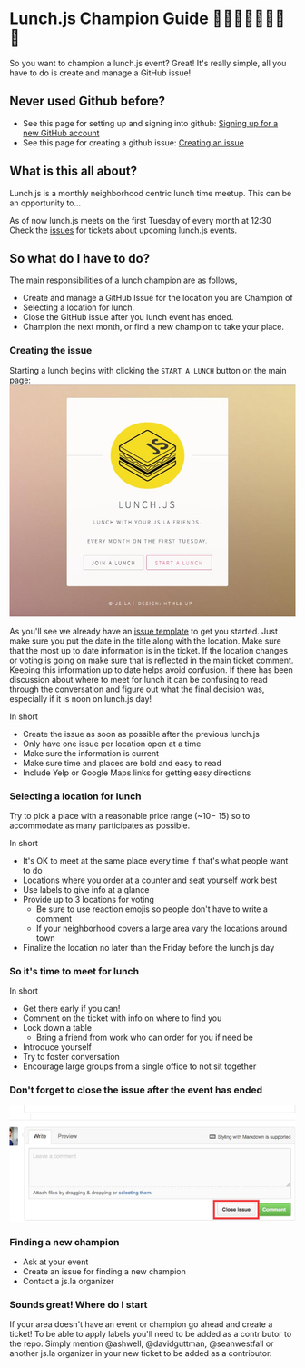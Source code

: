 # Lunch.js Champion Guide 🍔🍟🌮🌯🍜🍎🌭🍕 
So you want to champion a lunch.js event? Great! It's really simple, all you have to do is create and manage a GitHub issue!

## Never used Github before?
* See this page for setting up and signing into github: [Signing up for a new GitHub account](https://help.github.com/articles/signing-up-for-a-new-github-account/)
* See this page for creating a github issue:
[Creating an issue](https://help.github.com/articles/creating-an-issue/)


## What is this all about?
Lunch.js is a monthly neighborhood centric lunch time meetup. This can be an opportunity to...

As of now lunch.js meets on the first Tuesday of every month at 12:30
Check the [issues](https://github.com/jsla/lunch.js/issues) for tickets about upcoming lunch.js events.


## So what do I have to do?
The main responsibilities of a lunch champion are as follows,

* Create and manage a GitHub Issue for the location you are Champion of
* Selecting a location for lunch.
* Close the GitHub issue after you lunch event has ended.
* Champion the next month, or find a new champion to take your place.


### Creating the issue
Starting a lunch begins with clicking the `START A LUNCH` button on the
main page:
![Start a Lunch](img/start_a_lunch.jpg)

As you'll see we already have an [issue template](./ISSUE_TEMPLATE.md) to get you started.
Just make sure you put the date in the title along with the location. Make sure that the
most up to date information is in the ticket. If the location changes or voting is going on
make sure that is reflected in the main ticket comment. Keeping this information up to date
helps avoid confusion. If there has been discussion about where to meet for lunch it can
be confusing to read through the conversation and figure out what the final decision was, 
especially if it is noon on lunch.js day!

In short
* Create the issue as soon as possible after the previous lunch.js
* Only have one issue per location open at a time
* Make sure the information is current
* Make sure time and places are bold and easy to read
* Include Yelp or Google Maps links for getting easy directions

### Selecting a location for lunch
Try to pick a place with a reasonable price range (~$10 - ~$15) so to accommodate as
many participates as possible.

In short
* It's OK to meet at the same place every time if that's what people want to do
* Locations where you order at a counter and seat yourself work best
* Use labels to give info at a glance
* Provide up to 3 locations for voting
  * Be sure to use reaction emojis so people don't have to write a comment
  * If your neighborhood covers a large area vary the locations around town
* Finalize the location no later than the Friday before the lunch.js day


### So it's time to meet for lunch

In short
* Get there early if you can!
* Comment on the ticket with info on where to find you
* Lock down a table
  * Bring a friend from work who can order for you if need be
* Introduce yourself
* Try to foster conversation
* Encourage large groups from a single office to not sit together

### Don't forget to close the issue after the event has ended
![Close a Lunch](img/close_a_lunch.jpg)


### Finding a new champion

* Ask at your event
* Create an issue for finding a new champion
* Contact a js.la organizer



### Sounds great! Where do I start
If your area doesn't have an event or champion go ahead and create a ticket!
To be able to apply labels you'll need to be added as a contributor to the repo.
Simply mention @ashwell, @davidguttman, @seanwestfall or another js.la organizer in your new ticket to be added as a contributor.
